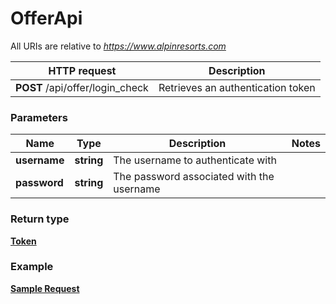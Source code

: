 # OfferApi

All URIs are relative to *https://www.alpinresorts.com*

 HTTP request | Description
 ------------- | -------------
 **POST** /api/offer/login_check | Retrieves an authentication token

### Parameters

Name | Type | Description  | Notes
------------- | ------------- | ------------- | -------------
 **username** | **string**| The username to authenticate with |
 **password** | **string**| The password associated with the username |

### Return type

[**Token**](../Model/Token.md)

### Example

[**Sample Request**](../../demo-requests/auth.http)
